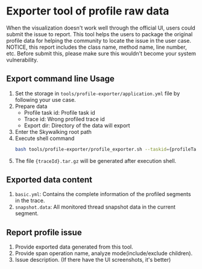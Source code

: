 # Exporter tool of profile raw data
When the visualization doesn't work well through the official UI, users could submit the issue to report. This tool helps the users to package the original profile data for helping the community to locate the issue in the user case. NOTICE, this report includes the class name, method name, line number, etc. Before submit this, please make sure this wouldn't become your system vulnerability.

## Export command line Usage
1. Set the storage in `tools/profile-exporter/application.yml` file by following your use case.
1. Prepare data
    - Profile task id: Profile task id
    - Trace id: Wrong profiled trace id
    - Export dir: Directory of the data will export
1. Enter the Skywalking root path
1. Execute shell command
    ```bash
   bash tools/profile-exporter/profile_exporter.sh --taskid={profileTaskId} --traceid={traceId} {exportDir}
   ```
1. The file `{traceId}.tar.gz` will be generated after execution shell.

## Exported data content
1. `basic.yml`: Contains the complete information of the profiled segments in the trace.
1. `snapshot.data`: All monitored thread snapshot data in the current segment. 

## Report profile issue
1. Provide exported data generated from this tool.
1. Provide span operation name, analyze mode(include/exclude children).
1. Issue description. (If there have the UI screenshots, it's better)

